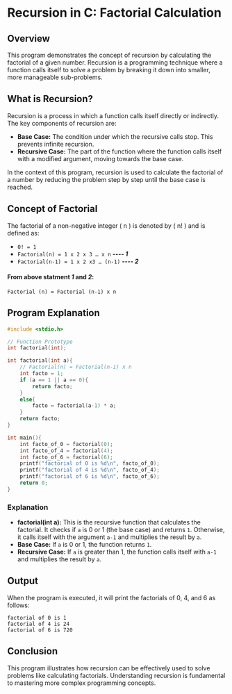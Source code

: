 # Recursion in C: Factorial Calculation

## Overview
This program demonstrates the concept of recursion by calculating the factorial of a given number. Recursion is a programming technique where a function calls itself to solve a problem by breaking it down into smaller, more manageable sub-problems.

## What is Recursion?
Recursion is a process in which a function calls itself directly or indirectly. The key components of recursion are:
- **Base Case:** The condition under which the recursive calls stop. This prevents infinite recursion.
- **Recursive Case:** The part of the function where the function calls itself with a modified argument, moving towards the base case.

In the context of this program, recursion is used to calculate the factorial of a number by reducing the problem step by step until the base case is reached.

## Concept of Factorial
The factorial of a non-negative integer \( n \) is denoted by \( n! \) and is defined as:
-  `0! = 1`
- `Factorial(n) = 1 x 2 x 3 … x n` ***---- 1***
- `Factorial(n-1) = 1 x 2 x3 … (n-1)` ***---- 2***
#### From above statment ***1*** and ***2***:
```
Factorial (n) = Factorial (n-1) x n
```

## Program Explanation

```c
#include <stdio.h> 

// Function Prototype
int factorial(int);

int factorial(int a){
    // Factorial(n) = Factorial(n-1) x n
    int facto = 1;
    if (a == 1 || a == 0){
        return facto;        
    }
    else{
        facto = factorial(a-1) * a;
    }
    return facto;
}

int main(){
    int facto_of_0 = factorial(0);
    int facto_of_4 = factorial(4);
    int facto_of_6 = factorial(6);
    printf("factorial of 0 is %d\n", facto_of_0); 
    printf("factorial of 4 is %d\n", facto_of_4); 
    printf("factorial of 6 is %d\n", facto_of_6); 
    return 0;
}
```

### Explanation
- **factorial(int a):** This is the recursive function that calculates the factorial. It checks if `a` is 0 or 1 (the base case) and returns `1`. Otherwise, it calls itself with the argument `a-1` and multiplies the result by `a`.
- **Base Case:** If `a` is 0 or 1, the function returns `1`.
- **Recursive Case:** If `a` is greater than 1, the function calls itself with `a-1` and multiplies the result by `a`.

## Output
When the program is executed, it will print the factorials of 0, 4, and 6 as follows:
```
factorial of 0 is 1
factorial of 4 is 24
factorial of 6 is 720
```

## Conclusion
This program illustrates how recursion can be effectively used to solve problems like calculating factorials. Understanding recursion is fundamental to mastering more complex programming concepts.